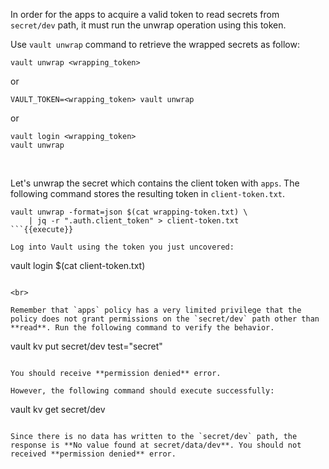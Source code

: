 In order for the apps to acquire a valid token to read secrets from `secret/dev` path, it must run the unwrap operation using this token.

Use `vault unwrap` command to retrieve the wrapped secrets as follow:

```
vault unwrap <wrapping_token>
```
or
```
VAULT_TOKEN=<wrapping_token> vault unwrap
```
or
```
vault login <wrapping_token>
vault unwrap
```

<br>

Let's unwrap the secret which contains the client token with `apps`. The following command stores the resulting token in `client-token.txt`.

```
vault unwrap -format=json $(cat wrapping-token.txt) \
    | jq -r ".auth.client_token" > client-token.txt
```{{execute}}

Log into Vault using the token you just uncovered:

```
vault login $(cat client-token.txt)
```{{execute}}

<br>

Remember that `apps` policy has a very limited privilege that the policy does not grant permissions on the `secret/dev` path other than **read**. Run the following command to verify the behavior.

```
vault kv put secret/dev test="secret"
```{{execute}}

You should receive **permission denied** error.

However, the following command should execute successfully:

```
vault kv get secret/dev
```{{execute}}

Since there is no data has written to the `secret/dev` path, the response is **No value found at secret/data/dev**. You should not received **permission denied** error.
